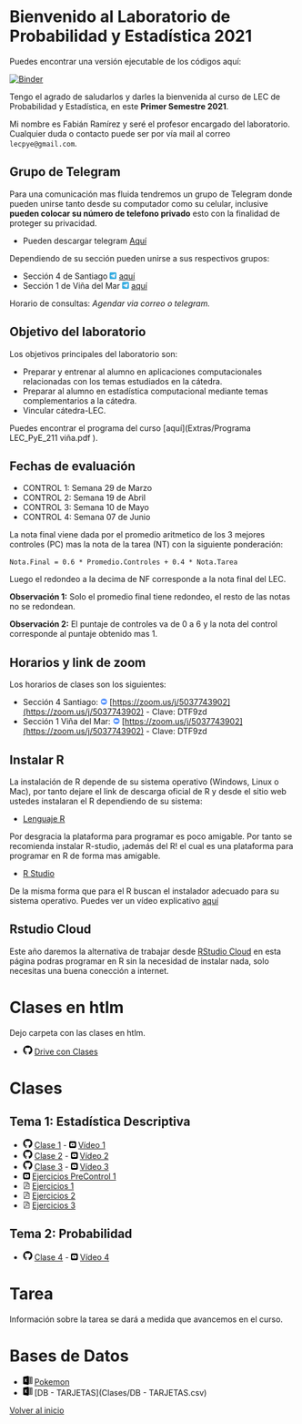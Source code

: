 [//]: <> (LECPYE2021-1)
# Bienvenido al Laboratorio de Probabilidad y Estadística 2021

Puedes encontrar una versión ejecutable de los códigos aquí:

[![Binder](https://mybinder.org/badge_logo.svg)](https://mybinder.org/v2/gh/fabimath/LEC-PYE/master?urlpath=lab)

Tengo el agrado de saludarlos y darles la bienvenida al curso de LEC de Probabilidad y Estadística, en este **Primer Semestre 2021**.

Mi nombre es Fabián Ramírez y seré el profesor encargado del laboratorio. Cualquier duda o contacto puede ser por vía mail al correo `lecpye@gmail.com`.

## Grupo de Telegram

Para una comunicación mas fluida tendremos un grupo de Telegram donde pueden unirse tanto desde su computador como su celular, inclusive **pueden colocar su número de telefono privado** esto con la finalidad de proteger su privacidad.
* Pueden descargar telegram [Aquí](https://desktop.telegram.org/)

Dependiendo de su sección pueden unirse a sus respectivos grupos:
*  Sección 4 de Santiago <img src="telegram_logo.svg" alt="drawing" width="12"/> [aquí](https://t.me/joinchat/NIE_k2TmbA1mMWYx)
*  Sección 1 de Viña del Mar <img src="telegram_logo.svg" alt="drawing" width="12"/> [aquí](https://t.me/joinchat/DC4t-62FlUcwY2Vh)

Horario de consultas: _Agendar via correo o telegram._

## Objetivo del laboratorio

Los objetivos principales del laboratorio son:
* Preparar y entrenar al alumno en aplicaciones computacionales relacionadas con los temas estudiados en la cátedra.
* Preparar al alumno en estadística computacional mediante temas complementarios a la cátedra.
* Vincular cátedra-LEC.

Puedes encontrar el programa del curso [aquí](Extras/Programa LEC_PyE_211 viña.pdf ).

## Fechas de evaluación

* CONTROL 1: Semana 29 de Marzo
* CONTROL 2: Semana 19 de Abril
* CONTROL 3: Semana 10 de Mayo 
* CONTROL 4: Semana 07 de Junio

La nota final viene dada por el promedio aritmetico de los 3 mejores controles (PC) mas la nota de la tarea (NT) con la siguiente ponderación:

~~~
Nota.Final = 0.6 * Promedio.Controles + 0.4 * Nota.Tarea
~~~

Luego el redondeo a la decima de NF corresponde a la nota final del LEC.

**Observación 1:** Solo el promedio final tiene redondeo, el resto de las notas no se redondean.

**Observación 2:** El puntaje de controles va de 0 a 6 y la nota del control corresponde al puntaje obtenido mas 1. 

## Horarios y link de zoom
Los horarios de clases son los siguientes:
* Sección 4 Santiago:  <img src="zoom_logo.svg" alt="drawing" width="12"/> [https://zoom.us/j/5037743902](https://zoom.us/j/5037743902) - Clave: DTF9zd
* Sección 1 Viña del Mar:  <img src="zoom_logo.svg" alt="drawing" width="12"/> [https://zoom.us/j/5037743902](https://zoom.us/j/5037743902) - Clave: DTF9zd

## Instalar R

La instalación de R depende de su sistema operativo (Windows, Linux o Mac), por tanto dejare el link de descarga oficial de R y desde el sitio web ustedes instalaran el R dependiendo de su sistema:

* [Lenguaje R](https://cran.dcc.uchile.cl/)

Por desgracia la plataforma para programar es poco amigable. Por tanto se recomienda instalar R-studio, ¡además del R! el cual es una plataforma para programar en R de forma mas amigable.

* [R Studio](https://rstudio.com/products/rstudio/download/)

De la misma forma que para el R buscan el instalador adecuado para su sistema operativo. Puedes ver un vídeo explicativo [aquí](Extras/R_video.mp4)

## Rstudio Cloud

Este año daremos la alternativa de trabajar desde [RStudio Cloud](https://rstudio.cloud/) en esta página podras programar en R sin la necesidad de instalar nada, solo necesitas una buena conección a internet.
# Clases en htlm
Dejo carpeta con las clases en htlm.
* <img src="git_logo.svg" alt="drawing" width="16"/> [Drive con Clases](https://drive.google.com/open?id=1V0XEcTFD0pKAWAqEmWghPJboyOw6tBVN&authuser=fabian.ramirez%40sansano.usm.cl&usp=drive_fs)
# Clases
## Tema 1: Estadística Descriptiva
* <img src="git_logo.svg" alt="drawing" width="16"/> [Clase 1](https://github.com/Fabimath/LEC2021-1/blob/master/Clases/Clase_01.ipynb) - <img src="yt_logo.svg" alt="drawing" width="12"/> [Vídeo 1](https://youtu.be/UKTaUkKN_mQ) 
* <img src="git_logo.svg" alt="drawing" width="16"/> [Clase 2](https://github.com/Fabimath/LEC2021-1/blob/master/Clases/Clase_02.ipynb) - <img src="yt_logo.svg" alt="drawing" width="12"/> [Vídeo 2](https://youtu.be/TlzD6NUfWs0)
* <img src="git_logo.svg" alt="drawing" width="16"/> [Clase 3](https://github.com/Fabimath/LEC2021-1/blob/master/Clases/Clase_03.ipynb) - <img src="yt_logo.svg" alt="drawing" width="12"/> [Vídeo 3](https://youtu.be/W7krZq0AgFw) 
* <img src="yt_logo.svg" alt="drawing" width="12"/> [Ejercicios PreControl 1](https://youtu.be/aTxp1__I5_o)
* <img src="pdf_logo.svg" alt="drawing" width="12"/> [Ejercicios 1](https://github.com/Fabimath/LEC-PYE/blob/master/Clases/Ejercicios_1.ipynb)
* <img src="pdf_logo.svg" alt="drawing" width="12"/> [Ejercicios 2](Clases/Ejercicios_2.pdf)
* <img src="pdf_logo.svg" alt="drawing" width="12"/> [Ejercicios 3](https://github.com/Fabimath/LEC-PYE/blob/master/Clases/Ejercicios_3.ipynb)

## Tema 2: Probabilidad
* <img src="git_logo.svg" alt="drawing" width="16"/> [Clase 4](https://github.com/Fabimath/LEC-PYE/blob/master/Clases/Clase_04.ipynb) - <img src="yt_logo.svg" alt="drawing" width="12"/> [Vídeo 4](https://youtu.be/EKuOfj8sLEs)

# Tarea

Información sobre la tarea se dará a medida que avancemos en el curso.

# Bases de Datos

* <img src="excel_logo.svg" alt="drawing" width="16"/> [Pokemon](Clases/pokemon.csv)
* <img src="excel_logo.svg" alt="drawing" width="16"/> [DB - TARJETAS](Clases/DB - TARJETAS.csv)

[Volver al inicio](https://fabimath.github.io/Fabimath/)
